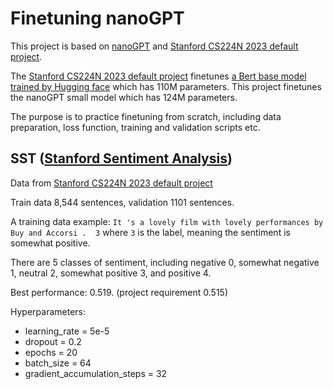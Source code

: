 # Finetuning nanoGPT

This project is based on [nanoGPT](https://github.com/karpathy/nanoGPT) and [Stanford CS224N 2023 default project](https://github.com/gpoesia/minbert-default-final-project).

The [Stanford CS224N 2023 default project](https://github.com/gpoesia/minbert-default-final-project) finetunes [a Bert base model trained by Hugging face](https://huggingface.co/bert-base-uncased) which has 110M parameters. This project finetunes the nanoGPT small model which has 124M parameters.

The purpose is to practice finetuning from scratch, including data preparation, loss function, training and validation scripts etc.


## SST ([Stanford Sentiment Analysis](https://nlp.stanford.edu/sentiment/treebank.html))
Data from [Stanford CS224N 2023 default project](https://github.com/gpoesia/minbert-default-final-project)

Train data 8,544 sentences, validation 1101 sentences.

A training data example:
`It 's a lovely film with lovely performances by Buy and Accorsi .	3`
where `3` is the label, meaning the sentiment is somewhat positive.

There are 5 classes of sentiment, including negative 0, somewhat negative 1, neutral 2, somewhat positive 3, and positive 4.

Best performance: 0.519. (project requirement 0.515)

Hyperparameters:
* learning_rate = 5e-5
* dropout = 0.2
* epochs = 20
* batch_size = 64
* gradient_accumulation_steps = 32 



